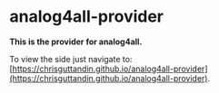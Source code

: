 # analog4all-provider

**This is the provider for analog4all.**

To view the side just navigate to: [https://chrisguttandin.github.io/analog4all-provider](https://chrisguttandin.github.io/analog4all-provider).
